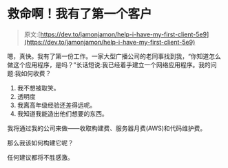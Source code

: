 # 救命啊！我有了第一个客户

> 原文:[https://dev.to/jamonjamon/help-i-have-my-first-client-5e9](https://dev.to/jamonjamon/help-i-have-my-first-client-5e9)

嗯，真快。我有了第一份工作。一家大型广播公司的老同事找到我，“你知道怎么做这个应用程序，是吗？”长话短说:我已经着手建立一个网络应用程序。我的问题:我如何收费？

1.  我不想被取笑。
2.  透明度
3.  我离高年级经验还差得远呢。
4.  我知道我能造出他们想要的东西。

我将通过我的公司来做——收取构建费、服务器月费(AWS)和代码维护费。

那么我该如何构建它呢？

任何建议都将不胜感激。